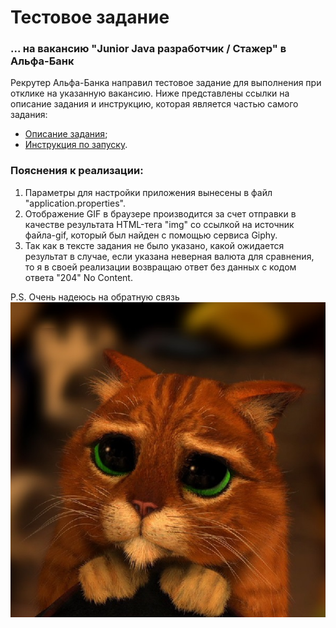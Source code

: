 # Тестовое задание 
### ... на вакансию "Junior Java разработчик / Стажер" в Альфа-Банк
Рекрутер Альфа-Банка направил тестовое задание для выполнения при отклике на указанную вакансию. Ниже представлены ссылки на описание задания и инструкцию, которая является частью самого задания:
* [Описание задания](/filesMD/Task.md);
* [Инструкция по запуску](/filesMD/Manual.md).
### Пояснения к реализации:
1. Параметры для настройки приложения вынесены в файл "application.properties".
2. Отображение GIF в браузере производится за счет отправки в качестве результата HTML-тега "img" со ссылкой на источник файла-gif, который был найден с помощью сервиса Giphy.
3. Так как в тексте задания не было указано, какой ожидается результат в случае, если указана неверная валюта для сравнения, то я в своей реализации возвращаю ответ без данных с кодом ответа "204" No Content.

P.S. Очень надеюсь на обратную связь
![Котик-Бандерос](/img/please.jpg)